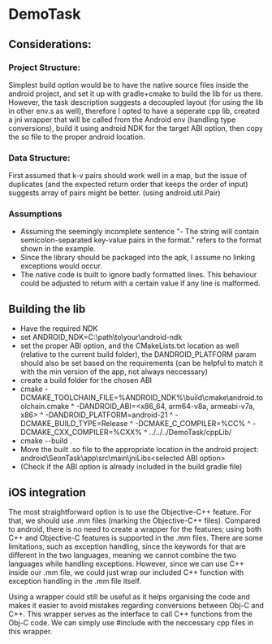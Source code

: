 # DemoTask

## Considerations:
### Project Structure:
Simplest build option would be to have the native source files inside the android project, and set it up with gradle+cmake to build the lib for us there.
However, the task description suggests a decoupled layout (for using the lib in other env.s as well), therefore I opted to have a seperate cpp lib, created a jni wrapper that will be called from the Android env (handling type conversions), build it using android NDK for the target ABI option, then copy the so file to the proper android location.
### Data Structure:
First assumed that k-v pairs should work well in a map, but the issue of duplicates (and the expected return order that keeps the order of input) suggests array of pairs might be better. (using android.util.Pair)
### Assumptions
- Assuming the seemingly incomplete sentence "- The string will contain semicolon-separated key-value pairs in the format." refers to the format shown in the example.
- Since the library should be packaged into the apk, I assume no linking exceptions would occur.
- The native code is built to ignore badly formatted lines. This behaviour could be adjusted to return with a certain value if any line is malformed.
## Building the lib
- Have the required NDK
- set ANDROID_NDK=C:\path\to\your\android-ndk
- set the proper ABI option, and the CMakeLists.txt location as well (relative to the current build folder), the DANDROID_PLATFORM param should also be set based on the requirements (can be helpful to match it with the min version of the app, not always neccessary)
- create a build folder for the chosen ABI
- cmake -DCMAKE_TOOLCHAIN_FILE=%ANDROID_NDK%\build\cmake\android.toolchain.cmake ^ -DANDROID_ABI=<x86_64, arm64-v8a, armeabi-v7a, x86> ^ -DANDROID_PLATFORM=android-21 ^ -DCMAKE_BUILD_TYPE=Release ^ -DCMAKE_C_COMPILER=%CC% ^ -DCMAKE_CXX_COMPILER=%CXX% ^ ../../../DemoTask/cppLib/
- cmake --build .
- Move the built .so file to the appropriate location in the android project: android\SeonTask\app\src\main\jniLibs\<selected ABI option>
- (Check if the ABI option is already included in the build gradle file)
## iOS integration
The most straightforward option is to use the Objective-C++ feature. For that, we should use .mm files (marking the Objective-C++ files).
Compared to android, there is no need to create a wrapper for the features; using both C++ and Objective-C features is supported in the .mm files. There are some limitations, such as exception handling, since the keywords for that are different in the two languages, meaning we cannot combine the two languages while handling exceptions. However, since we can use C++ inside our .mm file, we could just wrap our included C++ function with exception handling in the .mm file itself.

Using a wrapper could still be useful as it helps organising the code and makes it easier to avoid mistakes regarding conversions between Obj-C and C++. This wrapper serves as the interface to call C++ functions from the Obj-C code. We can simply use #include with the neccessary cpp files in this wrapper.
